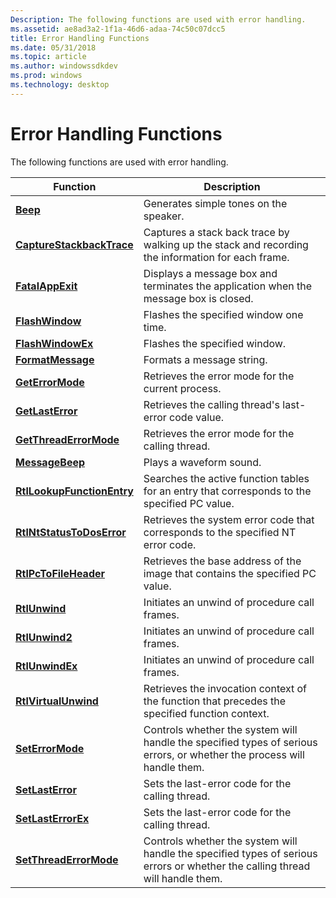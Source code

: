 ```yaml
---
Description: The following functions are used with error handling.
ms.assetid: ae8ad3a2-1f1a-46d6-adaa-74c50c07dcc5
title: Error Handling Functions
ms.date: 05/31/2018
ms.topic: article
ms.author: windowssdkdev
ms.prod: windows
ms.technology: desktop
---
```


# Error Handling Functions

The following functions are used with error handling.



| Function                                                 | Description                                                                                                                   |
|----------------------------------------------------------|-------------------------------------------------------------------------------------------------------------------------------|
| [**Beep**](/windows/win32/WinBase/?branch=master)                                     | Generates simple tones on the speaker.                                                                                        |
| [**CaptureStackbackTrace**](capturestackbacktrace.md)   | Captures a stack back trace by walking up the stack and recording the information for each frame.                             |
| [**FatalAppExit**](/windows/win32/WinBase/?branch=master)                     | Displays a message box and terminates the application when the message box is closed.                                         |
| [**FlashWindow**](/windows/win32/Winuser/nf-winuser-flashwindow?branch=master)                       | Flashes the specified window one time.                                                                                        |
| [**FlashWindowEx**](/windows/win32/Winuser/nf-winuser-flashwindowex?branch=master)                   | Flashes the specified window.                                                                                                 |
| [**FormatMessage**](/windows/win32/WinBase/nf-winbase-formatmessage?branch=master)                   | Formats a message string.                                                                                                     |
| [**GetErrorMode**](/windows/win32/WinBase/?branch=master)                     | Retrieves the error mode for the current process.                                                                             |
| [**GetLastError**](/windows/win32/WinBase/?branch=master)                     | Retrieves the calling thread's last-error code value.                                                                         |
| [**GetThreadErrorMode**](/windows/win32/WinBase/?branch=master)         | Retrieves the error mode for the calling thread.                                                                              |
| [**MessageBeep**](/windows/win32/WinUser/nf-winuser-messagebeep?branch=master)                       | Plays a waveform sound.                                                                                                       |
| [**RtlLookupFunctionEntry**](/windows/win32/WinNT/nf-winnt-rtllookupfunctionentry?branch=master) | Searches the active function tables for an entry that corresponds to the specified PC value.                                  |
| [**RtlNtStatusToDosError**](/windows/win32/Winternl/nf-winternl-rtlntstatustodoserror?branch=master)   | Retrieves the system error code that corresponds to the specified NT error code.                                              |
| [**RtlPcToFileHeader**](/windows/win32/WinNT/nf-winnt-rtlpctofileheader?branch=master)           | Retrieves the base address of the image that contains the specified PC value.                                                 |
| [**RtlUnwind**](/windows/win32/WinNT/nf-winnt-rtlunwind?branch=master)                           | Initiates an unwind of procedure call frames.                                                                                 |
| [**RtlUnwind2**](/windows/win32/WinNT/nf-winnt-rtlunwind2?branch=master)                         | Initiates an unwind of procedure call frames.                                                                                 |
| [**RtlUnwindEx**](/windows/win32/WinNT/nf-winnt-rtlunwindex?branch=master)                       | Initiates an unwind of procedure call frames.                                                                                 |
| [**RtlVirtualUnwind**](/windows/win32/WinNT/nf-winnt-rtlvirtualunwind?branch=master)             | Retrieves the invocation context of the function that precedes the specified function context.                                |
| [**SetErrorMode**](/windows/win32/WinBase/?branch=master)                     | Controls whether the system will handle the specified types of serious errors, or whether the process will handle them.       |
| [**SetLastError**](/windows/win32/WinBase/?branch=master)                     | Sets the last-error code for the calling thread.                                                                              |
| [**SetLastErrorEx**](/windows/win32/Winuser/nf-winuser-setlasterrorex?branch=master)                 | Sets the last-error code for the calling thread.                                                                              |
| [**SetThreadErrorMode**](/windows/win32/WinBase/?branch=master)         | Controls whether the system will handle the specified types of serious errors or whether the calling thread will handle them. |



 

 

 



